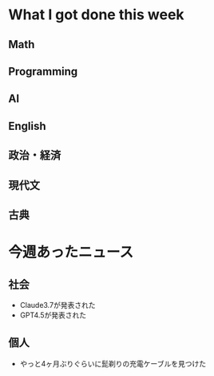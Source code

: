 # What I got done this week

## Math


## Programming


## AI


## English


## 政治・経済


## 現代文


## 古典



# 今週あったニュース

## 社会
- Claude3.7が発表された
- GPT4.5が発表された


## 個人
- やっと4ヶ月ぶりぐらいに髭剃りの充電ケーブルを見つけた
